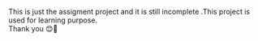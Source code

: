 This is just the assigment project and it is still incomplete .This project is used for learning purpose.<br>
Thank you 😊🙂
